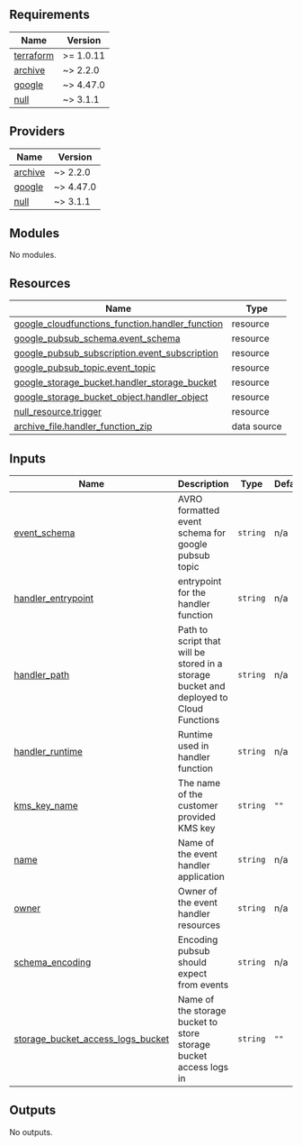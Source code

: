 ## Requirements

| Name | Version |
|------|---------|
| <a name="requirement_terraform"></a> [terraform](#requirement\_terraform) | >= 1.0.11 |
| <a name="requirement_archive"></a> [archive](#requirement\_archive) | ~> 2.2.0 |
| <a name="requirement_google"></a> [google](#requirement\_google) | ~> 4.47.0 |
| <a name="requirement_null"></a> [null](#requirement\_null) | ~> 3.1.1 |

## Providers

| Name | Version |
|------|---------|
| <a name="provider_archive"></a> [archive](#provider\_archive) | ~> 2.2.0 |
| <a name="provider_google"></a> [google](#provider\_google) | ~> 4.47.0 |
| <a name="provider_null"></a> [null](#provider\_null) | ~> 3.1.1 |

## Modules

No modules.

## Resources

| Name | Type |
|------|------|
| [google_cloudfunctions_function.handler_function](https://registry.terraform.io/providers/hashicorp/google/latest/docs/resources/cloudfunctions_function) | resource |
| [google_pubsub_schema.event_schema](https://registry.terraform.io/providers/hashicorp/google/latest/docs/resources/pubsub_schema) | resource |
| [google_pubsub_subscription.event_subscription](https://registry.terraform.io/providers/hashicorp/google/latest/docs/resources/pubsub_subscription) | resource |
| [google_pubsub_topic.event_topic](https://registry.terraform.io/providers/hashicorp/google/latest/docs/resources/pubsub_topic) | resource |
| [google_storage_bucket.handler_storage_bucket](https://registry.terraform.io/providers/hashicorp/google/latest/docs/resources/storage_bucket) | resource |
| [google_storage_bucket_object.handler_object](https://registry.terraform.io/providers/hashicorp/google/latest/docs/resources/storage_bucket_object) | resource |
| [null_resource.trigger](https://registry.terraform.io/providers/hashicorp/null/latest/docs/resources/resource) | resource |
| [archive_file.handler_function_zip](https://registry.terraform.io/providers/hashicorp/archive/latest/docs/data-sources/file) | data source |

## Inputs

| Name | Description | Type | Default | Required |
|------|-------------|------|---------|:--------:|
| <a name="input_event_schema"></a> [event\_schema](#input\_event\_schema) | AVRO formatted event schema for google pubsub topic | `string` | n/a | yes |
| <a name="input_handler_entrypoint"></a> [handler\_entrypoint](#input\_handler\_entrypoint) | entrypoint for the handler function | `string` | n/a | yes |
| <a name="input_handler_path"></a> [handler\_path](#input\_handler\_path) | Path to script that will be stored in a storage bucket and deployed to Cloud Functions | `string` | n/a | yes |
| <a name="input_handler_runtime"></a> [handler\_runtime](#input\_handler\_runtime) | Runtime used in handler function | `string` | n/a | yes |
| <a name="input_kms_key_name"></a> [kms\_key\_name](#input\_kms\_key\_name) | The name of the customer provided KMS key | `string` | `""` | no |
| <a name="input_name"></a> [name](#input\_name) | Name of the event handler application | `string` | n/a | yes |
| <a name="input_owner"></a> [owner](#input\_owner) | Owner of the event handler resources | `string` | n/a | yes |
| <a name="input_schema_encoding"></a> [schema\_encoding](#input\_schema\_encoding) | Encoding pubsub should expect from events | `string` | n/a | yes |
| <a name="input_storage_bucket_access_logs_bucket"></a> [storage\_bucket\_access\_logs\_bucket](#input\_storage\_bucket\_access\_logs\_bucket) | Name of the storage bucket to store storage bucket access logs in | `string` | `""` | no |

## Outputs

No outputs.

